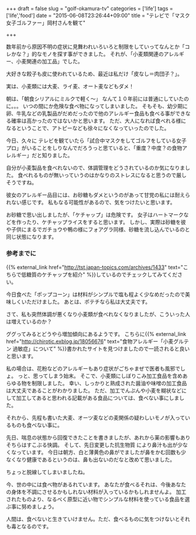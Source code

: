 +++
draft = false
slug = "golf-okamura-tv"
categories = ['life']
tags = ['life','food']
date = "2015-06-08T23:26:44+09:00"
title = "テレビで「マスク女子ゴルファー」岡村さんを観て"

+++

数年前から原因不明の症状に見舞われいろいろと制限をしていってなんとか「コレかな？」的なモノを探す事ができました。
それが、「小麦類関連のアレルギー、小麦関連の加工品」でした。

大好きな餃子も皮に使われているため、最近は私だけ「皮なし＝肉団子？」。

<!--more-->

実は、小麦類には大麦、ライ麦、オート麦などもダメ！

朝は、「朝食シリアルにミルクで軽く〜」 なんて１０年前には普通にしていたのに。。。
いつの間にか危険な食べ物になってしまいました。
そもそも、幼少期に卵、牛乳などの乳製品がだめだったので他のアレルギー食品も食べる事ができなる確率は高かったのではないかと思います。
ただ、大人になれば食べれる様になるということで、アトピーなども徐々になくなっていったのでした。

今日、久々に テレビを観ていたら「試合中マスクをしてゴルフをしている女子プロ」がいることをしりなんでだろうっと思ていると、「重度？中度？の食物アレルギー」だと知りました。

自分が小麦製品を食べれないので、体調管理をどうされているのか気になりました。
食べれるものが無いっていうのはかなりのストレスになると思うので厳しそうですね。

彼女のアレルギー品目には、お砂糖もダメというのがあって甘党の私には耐えられない感じです。
私もなる可能性があるので、気をつけたいと思います。

お砂糖で思い出しましたが、「ケチャップ」は危険です。
女子はハートマークなどを作ったり、ケチャップライスをすると思います。
しかし、実際は砂糖を彼や子供にまるでガチョウや鴨の様にフォアグラ同様、砂糖を流し込んでいるのと同じ状態になります。

### 参考までに
{{% external_link href="http://tst.japan-topics.com/archives/1433" text="こちらで低糖質のケチャップを紹介" %}}しているのでチェックしてみてください。

今日食べた「ポップコーン」は材料がシンプルで塩も程よく少なめだったので美味しくいただけました。
あとは、ポテチなら私は大丈夫です。

さて、私も突然体調が悪くなり小麦類が食べれなくなりましたが、こういった人は増えているのか？

ググってみるとどうやら増加傾向にあるようです。
こちらに{{% external_link href="http://chirotic.exblog.jp/18056676" text="食物アレルギー「小麦グルテン 過敏症」について" %}}書かれたサイトを見つけましたので一読されると良いと思います。

私の場合は、花粉などのアレルギーもあり症状がごちゃまぜで医者も風邪でしょ。
っと、思ってしまう始末。
そこで、小麦類にしぼりこみ加工食品を含めあらゆる物を制限しました。
幸い、しっかりと熟成された醤油や味噌の加工食品は大丈夫であることがわかりました。
ただ、加工でんぷんや小麦を糊状などにして加工してあると思われる記載がある食品については、食べない事にしました。

それから、先程も書いた大麦、オーツ麦などの麦関係の疑わしいモノが入っているものも食べない事に。

先日、喘息の状態から回復できたことを書きましたが、あれから薬の影響もありそちらはすこぶる快調。
そして、先日変更した抗生物質 により鼻汁も出が少なくなっています。
今日は朝方、白と薄黄色の鼻がでましたが鼻をかむ回数も少なくなり健康であるというのは、鼻も出ないのだなと改めて思いました。

ちょっと脱線してしまいましたね。

今、世の中には食べ物があるれています。
あなたが食べるそれは、今後あなたの身体を不調にさせるかもしれない材料が入っているかもしれませんよ。
加工されたものより、なるべく原型に近い物でシンプルな材料を使っている食品を選ぶ事に努めましょう。

人間は、食べないと生きていけません。ただ、食べるものに気をつけないとそれも毒となるのです。
